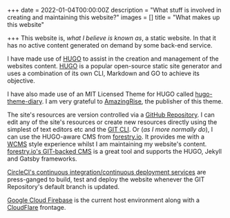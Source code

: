 +++
date = 2022-01-04T00:00:00Z
description = "What stuff is involved in creating and maintaining this website?"
images = []
title = "What makes up this website"

+++
This website is, _what I believe is known as_, a static website. In that it has no active content generated on demand by some back-end service.

I have made use of [HUGO](https://gohugo.io/) to assist in the creation and management of the websites content. [HUGO](https://gohugo.io/about/what-is-hugo/) is a popular open-source static site generator and uses a combination of its own CLI, Markdown and GO to achieve its objective. 

I have also made use of an MIT Licensed Theme for HUGO called [hugo-theme-diary](https://github.com/AmazingRise/hugo-theme-diary/). I am very grateful to [AmazingRise](https://github.com/AmazingRise), the publisher of this theme.

The site's resources are version controlled via a [GitHub Repository](https://github.com/). I can edit any of the site's resources or create new resources directly using the simplest of text editors etc and the [GIT CLI](https://git-scm.com/book/en/v2/Getting-Started-The-Command-Line). Or (_as I more normally do_), I can use the HUGO-aware CMS from [forestry.io](https://forestry.io/). It provides me with a [WCMS](https://en.wikipedia.org/wiki/Web_content_management_system) style experience whilst I am maintaining my website's content. [forestry.io's GIT-backed CMS](https://forestry.io/docs/welcome/) is a great tool and supports the HUGO, Jekyll and Gatsby frameworks.

[CircleCI's continuous integration/continuous deployment services]() are press-ganged to build, test and deploy the website whenever the GIT Repository's default branch is updated.

[Google Cloud Firebase](https://firebase.google.com/) is the current host environment along with a [CloudFlare](https://www.cloudflare.com/) frontage.